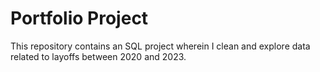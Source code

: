 # Portfolio Project

This repository contains an SQL project wherein I clean and explore data related to layoffs between 2020 and 2023. 
